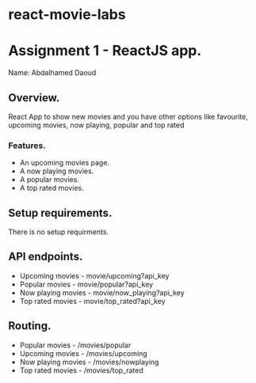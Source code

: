# react-movie-labs
# Assignment 1 - ReactJS app.

Name: Abdalhamed Daoud

## Overview.

React App to show new movies and you have other options like favourite, upcoming movies, now playing, popular and top rated

### Features.

 
+ An upcoming movies page.
+ A now playing movies.
+ A popular movies.
+ A top rated movies.


## Setup requirements.

There is no setup requirments.

## API endpoints.

+ Upcoming movies - movie/upcoming?api_key
+ Popular movies - movie/popular?api_key
+ Now playing movies - movie/now_playing?api_key
+ Top rated movies - movie/top_rated?api_key

## Routing.

+ Popular movies - /movies/popular
+ Upcoming movies - /movies/upcoming
+ Now playing movies - /movies/nowplaying
+ Top rated movies - /movies/top_rated


